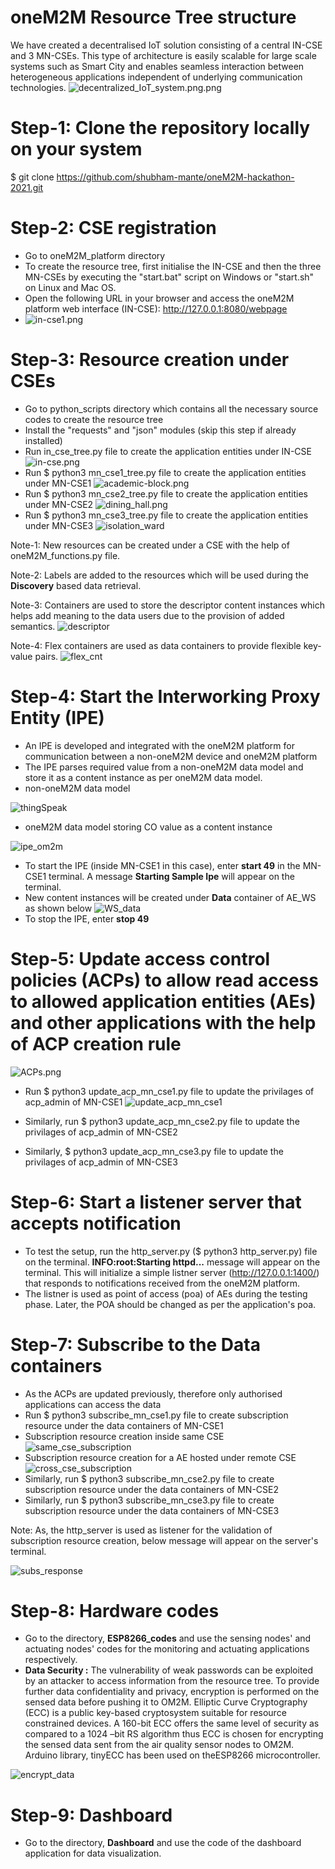 # oneM2M Resource Tree structure
We have created a decentralised IoT solution consisting of a central IN-CSE and 3 MN-CSEs. This type of architecture is easily scalable for large scale systems
such as Smart City and enables seamless interaction between heterogeneous applications independent of underlying communication technologies.
![decentralized_IoT_system.png.png](https://github.com/shubham-mante/oneM2M-hackathon-2021/blob/main/Diagrams/decentralized_IoT_system.png.png)

# Step-1: Clone the repository locally on your system
$ git clone https://github.com/shubham-mante/oneM2M-hackathon-2021.git

# Step-2: CSE registration 
* Go to oneM2M_platform directory
* To create the resource tree, first initialise the IN-CSE and then the three MN-CSEs by executing the "start.bat" script on Windows or "start.sh" on Linux and Mac OS. 
* Open the following URL in your browser and access the oneM2M platform web interface (IN-CSE): http://127.0.0.1:8080/webpage 
* ![in-cse1.png](https://github.com/shubham-mante/oneM2M-hackathon-2021/blob/main/Diagrams/in-cse1.png)

# Step-3: Resource creation under CSEs
* Go to python_scripts directory which contains all the necessary source codes to create the resource tree
* Install the "requests" and "json" modules (skip this step if already installed)
* Run in_cse_tree.py file to create the application entities under IN-CSE
![in-cse.png](https://github.com/shubham-mante/oneM2M-hackathon-2021/blob/main/Diagrams/in-cse.png)
* Run $ python3 mn_cse1_tree.py file to create the application entities under MN-CSE1
![academic-block.png](https://github.com/shubham-mante/oneM2M-hackathon-2021/blob/main/Diagrams/academic_block.png)
* Run $ python3 mn_cse2_tree.py file to create the application entities under MN-CSE2
![dining_hall.png](https://github.com/shubham-mante/oneM2M-hackathon-2021/blob/main/Diagrams/dining_hall.png)
* Run $ python3 mn_cse3_tree.py file to create the application entities under MN-CSE3
![isolation_ward](https://github.com/shubham-mante/oneM2M-hackathon-2021/blob/main/Diagrams/isolation_ward.png)


Note-1: New resources can be created under a CSE with the help of oneM2M_functions.py file.

Note-2: Labels are added to the resources which will be used during the **Discovery** based data retrieval.

Note-3: Containers are used to store the descriptor content instances which helps add meaning to the data users due to the provision of added semantics.
![descriptor](https://github.com/shubham-mante/oneM2M-hackathon-2021/blob/main/Diagrams/descriptor.png)

Note-4: Flex containers are used as data containers to provide flexible key-value pairs. 
![flex_cnt](https://github.com/shubham-mante/oneM2M-hackathon-2021/blob/main/Diagrams/flex_cnt.png)

# Step-4: Start the Interworking Proxy Entity (IPE)
* An IPE is developed and integrated with the oneM2M platform for communication between a non-oneM2M device and oneM2M platform
* The IPE parses required value from a non-oneM2M data model and store it as a content instance as per oneM2M data model.
* non-oneM2M data model

![thingSpeak](https://github.com/shubham-mante/oneM2M-hackathon-2021/blob/main/Diagrams/thingSpeak.png)
* oneM2M data model storing CO value as a content instance

![ipe_om2m](https://github.com/shubham-mante/oneM2M-hackathon-2021/blob/main/Diagrams/ipe_om2m.png)
* To start the IPE (inside MN-CSE1 in this case), enter **start 49** in the MN-CSE1 terminal. A message **Starting Sample Ipe** will appear on the terminal.
* New content instances will be created under **Data** container of AE_WS as shown below
![WS_data](https://github.com/shubham-mante/oneM2M-hackathon-2021/blob/main/Diagrams/WS_data.png)
* To stop the IPE, enter **stop 49**
 
# Step-5: Update access control policies (ACPs) to allow read access to allowed application entities (AEs) and other applications with the help of ACP creation rule
![ACPs.png](https://github.com/shubham-mante/oneM2M-hackathon-2021/blob/main/Diagrams/ACPs.png)

* Run $ python3 update_acp_mn_cse1.py file to update the privilages of acp_admin of MN-CSE1
![update_acp_mn_cse1](https://github.com/shubham-mante/oneM2M-hackathon-2021/blob/main/Diagrams/update_acp_mn_cse1.png)

* Similarly, run $ python3 update_acp_mn_cse2.py file to update the privilages of acp_admin of MN-CSE2
* Similarly,  $ python3 update_acp_mn_cse3.py file to update the privilages of acp_admin of MN-CSE3

# Step-6: Start a listener server that accepts notification
* To test the setup, run the http_server.py ($ python3 http_server.py) file on the terminal. **INFO:root:Starting httpd...** message will appear on the terminal. This will initialize a simple listner server (http://127.0.0.1:1400/) that responds to notifications received from the oneM2M platform. 
* The listner is used as point of access (poa) of AEs during the testing phase. Later, the POA should be changed as per the application's poa.

# Step-7: Subscribe to the Data containers
* As the ACPs are updated previously, therefore only authorised applications can access the data
* Run $ python3 subscribe_mn_cse1.py file to create subscription resource under the data containers of MN-CSE1
* Subscription resource creation inside same CSE
![same_cse_subscription](https://github.com/shubham-mante/oneM2M-hackathon-2021/blob/main/Diagrams/cross_cse_subscription.png)
* Subscription resource creation for a AE hosted under remote CSE
![cross_cse_subscription](https://github.com/shubham-mante/oneM2M-hackathon-2021/blob/main/Diagrams/cross_cse_subscription.png)
* Similarly, run $ python3 subscribe_mn_cse2.py file to create subscription resource under the data containers of MN-CSE2
* Similarly, run $ python3 subscribe_mn_cse3.py file to create subscription resource under the data containers of MN-CSE3

Note: As, the http_server is used as listener for the validation of subscription resource creation, below message will appear on the server's terminal.

![subs_response](https://github.com/shubham-mante/oneM2M-hackathon-2021/blob/main/Diagrams/subs_response.png)


# Step-8: Hardware codes
* Go to the directory, **ESP8266_codes** and use the sensing nodes' and actuating nodes' codes for the monitoring and actuating applications respectively.
* **Data Security :** The vulnerability of weak passwords can be exploited by an attacker to access information from the resource tree. To provide further data confidentiality and privacy, encryption is performed on the sensed data before pushing it to OM2M. Elliptic Curve Cryptography (ECC) is a public key-based cryptosystem suitable for resource constrained devices. A 160-bit ECC offers the same level of security as compared to a 1024 –bit RS algorithm thus ECC is chosen for encrypting the sensed data sent from the air quality sensor nodes to OM2M. Arduino library, tinyECC has been used on theESP8266 microcontroller. 

![encrypt_data](https://github.com/shubham-mante/oneM2M-hackathon-2021/blob/main/Diagrams/encrypt_data.png)

# Step-9: Dashboard
* Go to the directory, **Dashboard** and use the code of the dashboard application for data visualization.
